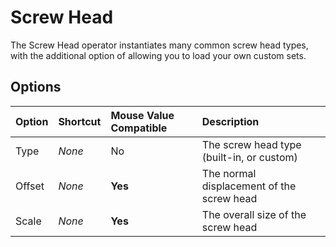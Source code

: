 # Screw Head

The Screw Head operator instantiates many common screw head types, with the additional option of allowing you to load your own custom sets.

[](../_media/screw-head.mp4 ':include')

## Options

| Option | Shortcut | Mouse Value Compatible | Description |
| :--- | :--- | :--- | :--- |
| Type | _None_ | No | The screw head type (built-in, or custom) |
| Offset | _None_ | **Yes** | The normal displacement of the screw head |
| Scale | _None_ | **Yes** | The overall size of the screw head |